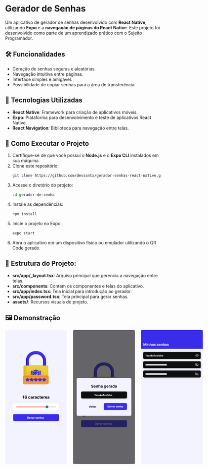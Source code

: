 # Gerador de Senhas

Um aplicativo de gerador de senhas desenvolvido com **React Native**, utilizando **Expo** e a **navegação de páginas do React Native**. Este projeto foi desenvolvido como parte de um aprendizado prático com o Sujeito Programador.

## 🛠️ Funcionalidades

- Geração de senhas seguras e aleatórias.
- Navegação intuitiva entre páginas.
- Interface simples e amigável.
- Possibilidade de copiar senhas para a área de transferência.

## 🧰 Tecnologias Utilizadas

- **React Native**: Framework para criação de aplicativos móveis.
- **Expo**: Plataforma para desenvolvimento e teste de aplicativos React Native.
- **React Navigation**: Biblioteca para navegação entre telas.

## 🚀 Como Executar o Projeto

1. Certifique-se de que você possui o **Node.js** e o **Expo CLI** instalados em sua máquina.
2. Clone este repositório:
   ```bash
   git clone https://github.com/devsantx/gerador-senhas-react-native.git
   ```
3. Acesse o diretório do projeto:
   ```bash
   cd gerador-de-senha
   ```
4. Instale as dependências:
   ```bash
   npm install
   ```
5. Inicie o projeto no Expo:
   ```bash
   expo start
   ```
6. Abra o aplicativo em um dispositivo físico ou emulador utilizando o QR Code gerado.

## 🚀 Estrutura do Projeto:

- **src/app/\_layout.tsx**: Arquivo principal que gerencia a navegação entre telas.
- **src/components**: Contém os componentes e telas do aplicativo.
- **src/app/index.tsx**: Tela inicial para introdução ao gerador.
- **src/app/password.tsx**: Tela principal para gerar senhas.
- **assets/**: Recursos visuais do projeto.

## 🖼️ Demonstração

<div style="display: flex; gap: 20px;">
    <img src="imagens_do_projeto/inicio.png" alt="Imagem da tela inicial com um slider da quantidade de caracteres" width="200">
    <img src="imagens_do_projeto//modal.png" alt="Imagem do modal informando a senha" width="200">
    <img src="imagens_do_projeto/password.png" alt="Imagem da tela de senhas" width="200">
</div>


